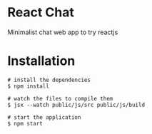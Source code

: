 # React Chat

Minimalist chat web app to try reactjs

# Installation

    # install the dependencies
    $ npm install

    # watch the files to compile them
    $ jsx --watch public/js/src public/js/build

    # start the application
    $ npm start
